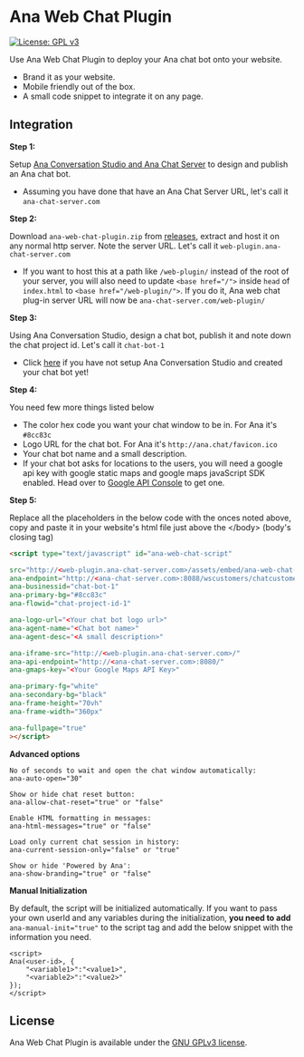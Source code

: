 # Ana Web Chat Plugin

[![License: GPL v3](https://img.shields.io/badge/License-GPL%20v3-blue.svg)](http://www.gnu.org/licenses/gpl-3.0)

Use Ana Web Chat Plugin to deploy your Ana chat bot onto your website. 

  - Brand it as your website.
  - Mobile friendly out of the box. 
  - A small code snippet to integrate it on any page. 

## Integration

**Step 1:**

Setup [Ana Conversation Studio and Ana Chat Server](https://github.com/Kitsune-tools/ProjectANA) to design and publish an Ana chat bot.
  - Assuming you have done that have an Ana Chat Server URL, let's call it `ana-chat-server.com`

**Step 2:**

Download `ana-web-chat-plugin.zip` from [releases](https://github.com/Kitsune-tools/ANAChat-Web/releases), extract and host it on any normal http server. Note the server URL. Let's call it `web-plugin.ana-chat-server.com`
   - If you want to host this at a path like `/web-plugin/` instead of the root of your server, you will also need to update `<base href="/">` inside `head` of `index.html` to `<base href="/web-plugin/">`. If you do it, Ana web chat plug-in server URL will now be `ana-chat-server.com/web-plugin/`

**Step 3:**

Using Ana Conversation Studio, design a chat bot, publish it and note down the chat project id. Let's call it `chat-bot-1` 
  - Click [here](https://github.com/Kitsune-tools/ProjectANA) if you have not setup Ana Conversation Studio and created your chat bot yet! 

**Step 4:**

You need few more things listed below
   - The color hex code you want your chat window to be in.   For Ana it's `#8cc83c`
   - Logo URL for the chat bot. For Ana it's `http://ana.chat/favicon.ico`
   - Your chat bot name and a small description.
   - If your chat bot asks for locations to the users, you will need a google api key with google static maps and google maps javaScript SDK enabled. Head over to [Google API Console](https://console.developers.google.com) to get one.  
 
**Step 5:**

Replace all the placeholders in the below code with the onces noted above, copy and paste it in your website's html file just above the &lt;/body&gt; (body's closing tag)

```html
<script type="text/javascript" id="ana-web-chat-script"

src="http://<web-plugin.ana-chat-server.com>/assets/embed/ana-web-chat-plugin.js" 
ana-endpoint="http://<ana-chat-server.com>:8088/wscustomers/chatcustomers-websocket"
ana-businessid="chat-bot-1"
ana-primary-bg="#8cc83c"
ana-flowid="chat-project-id-1"

ana-logo-url="<Your chat bot logo url>"
ana-agent-name="<Chat bot name>"
ana-agent-desc="<A small description>"

ana-iframe-src="http://<web-plugin.ana-chat-server.com>/"
ana-api-endpoint="http://<ana-chat-server.com>:8080/"
ana-gmaps-key="<Your Google Maps API Key>"

ana-primary-fg="white"
ana-secondary-bg="black"
ana-frame-height="70vh"
ana-frame-width="360px"

ana-fullpage="true"
></script>
```

**Advanced options**

```
No of seconds to wait and open the chat window automatically:
ana-auto-open="30" 

Show or hide chat reset button:
ana-allow-chat-reset="true" or "false"

Enable HTML formatting in messages:
ana-html-messages="true" or "false"

Load only current chat session in history:
ana-current-session-only="false" or "true"

Show or hide 'Powered by Ana':
ana-show-branding="true" or "false"

```

**Manual Initialization**

By default, the script will be initialized automatically. If you want to pass your own userId and any variables during the initialization, **you need to add** ```ana-manual-init="true"``` to the script tag and add the below snippet with the information you need. 
```
<script>
Ana(<user-id>, {
    "<variable1>":"<value1>",
    "<variable2>":"<value2>"
});
</script>
```

## License

Ana Web Chat Plugin is available under the [GNU GPLv3 license](https://www.gnu.org/licenses/gpl-3.0.en.html).
